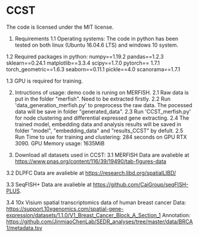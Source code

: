 # CCST
The code is licensed under the MIT license. 

1. Requirements 
1.1 Operating systems: 
The code in python has been tested on both linux (Ubuntu 16.04.6 LTS) and windows 10 system.

1.2 Required packages in python: 
numpy==1.19.2
pandas==1.2.3
sklearn==0.24.1
matplotlib==3.3.4
scipy==1.7.0
pytorch== 1.7.1
torch_geometric==1.6.3
seaborn==0.11.1
pickle==4.0
scanorama==1.7.1

1.3 GPU is required for training.

2. Intructions of usage: demo code is runing on MERFISH.
2.1 Raw data is put in the folder "merfish". Need to be extracted firstly.
2.2 Run 'data_generation_merfish.py' to preprocess the raw data. The pocessed data will be save in folder "generated_data".
2.3 Run 'CCST_merfish.py' for node clustering and differential expressed gene extracting. 
2.4 The trained model, embedding data and analysis results will be saved in folder "model", "embedding_data" and "results_CCST" by defult.
2.5 Run Time to use for training and clustering: 284 seconds on GPU RTX 3090. GPU Memory usage: 1635MiB 


3. Download all datasets used in CCST:
3.1 MERFISH
Data are avalieble at https://www.pnas.org/content/116/39/19490/tab-figures-data 

3.2 DLPFC
Data are avalieble at https://research.libd.org/spatialLIBD/

3.3 SeqFISH+
Data are avalieble at https://github.com/CaiGroup/seqFISH-PLUS. 

3.4 10x Visium spatial transcriptomics data of human breast cancer
Data: https://support.10xgenomics.com/spatial-gene-expression/datasets/1.1.0/V1_Breast_Cancer_Block_A_Section_1 
Annotation:  https://github.com/JinmiaoChenLab/SEDR_analyses/tree/master/data/BRCA1/metadata.tsv
